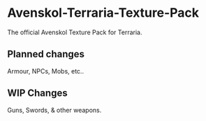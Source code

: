 # Avenskol-Terraria-Texture-Pack
The official Avenskol Texture Pack for Terraria.

## Planned changes

Armour, NPCs, Mobs, etc..

## WIP Changes

Guns, Swords, & other weapons.